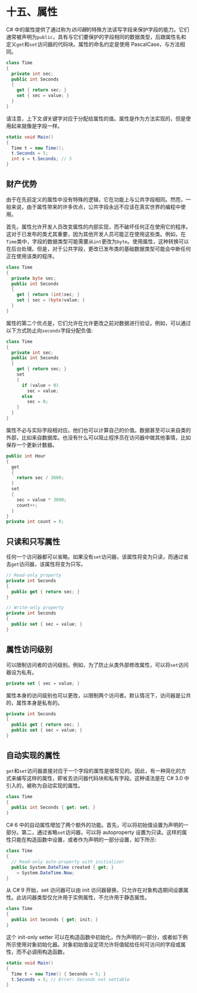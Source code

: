 # 十五、属性

C# 中的属性提供了通过称为*访问器*的特殊方法读写字段来保护字段的能力。它们通常被声明为`public`，具有与它们要保护的字段相同的数据类型，后跟属性名和定义`get`和`set`访问器的代码块。属性的命名约定是使用 PascalCase，与方法相同。

```cs
class Time
{
  private int sec;
  public int Seconds
  {
    get { return sec; }
    set { sec = value; }
  }
}

```

请注意，上下文*值*关键字对应于分配给属性的值。属性是作为方法实现的，但是使用起来就像是字段一样。

```cs
static void Main()
{
  Time t = new Time();
  t.Seconds = 5;
  int s = t.Seconds; // 5
}

```

## 财产优势

由于在先前定义的属性中没有特殊的逻辑，它在功能上与公共字段相同。然而，一般来说，由于属性带来的许多优点，公共字段永远不应该在真实世界的编程中使用。

首先，属性允许开发人员改变属性的内部实现，而不破坏任何正在使用它的程序。这对于已发布的类尤其重要，因为其他开发人员可能正在使用这些类。例如，在`Time`类中，字段的数据类型可能需要从`int`更改为`byte`。使用属性，这种转换可以在后台处理。但是，对于公共字段，更改已发布类的基础数据类型可能会中断任何正在使用该类的程序。

```cs
class Time
{
  private byte sec;
  public int Seconds
  {
    get { return (int)sec; }
    set { sec = (byte)value; }
  }
}

```

属性的第二个优点是，它们允许在允许更改之前对数据进行验证。例如，可以通过以下方式防止向`seconds`字段分配负值:

```cs
class Time
{
  private int sec;
  public int Seconds
  {
    get { return sec; }
    set
    {
      if (value > 0)
        sec = value;
      else
        sec = 0;
    }
  }
}

```

属性不必与实际字段相对应。他们也可以计算自己的价值。数据甚至可以来自类的外部，比如来自数据库。也没有什么可以阻止程序员在访问器中做其他事情，比如保存一个更新计数器。

```cs
public int Hour
{
  get
  {
    return sec / 3600;
  }
  set
  {
    sec = value * 3600;
    count++;
  }
}
private int count = 0;

```

## 只读和只写属性

任何一个访问器都可以省略。如果没有`set`访问器，该属性将变为只读，而通过省去`get`访问器，该属性将变为只写。

```cs
// Read-only property
private int Seconds
{
  public get { return sec; }
}

// Write-only property
private int Seconds
{
  public set { sec = value; }
}

```

## 属性访问级别

可以限制访问者的访问级别。例如，为了防止从类外部修改属性，可以将`set`访问器设为私有。

```cs
private set { sec = value; }

```

属性本身的访问级别也可以更改，以限制两个访问者。默认情况下，访问器是公共的，属性本身是私有的。

```cs
private int Seconds
{
  public get { return sec; }
  public set { sec = value; }
}

```

## 自动实现的属性

`get`和`set`访问器直接对应于一个字段的属性是很常见的。因此，有一种简化的方式来编写这样的属性，即省去访问器代码块和私有字段。这种语法是在 C# 3.0 中引入的，被称为自动实现的属性。

```cs
class Time
{
  public int Seconds { get; set; }
}

```

C# 6 中的自动属性增加了两个额外的功能。首先，可以将初始值设置为声明的一部分。第二，通过省略`set`访问器，可以将 autoproperty 设置为只读。这样的属性只能在构造函数中设置，或者作为声明的一部分设置，如下所示:

```cs
class Time
{
  // Read-only auto-property with initializer
  public System.DateTime created { get; }
    = System.DateTime.Now;
}

```

从 C# 9 开始，set 访问器可以由 init 访问器替换，只允许在对象构造期间设置属性。此访问器类型仅允许用于实例属性，不允许用于静态属性。

```cs
class Time
{
  public int Seconds { get; init; }
}

```

这个 init-only setter 可以在构造函数中初始化，作为声明的一部分，或者如下例所示使用对象初始化器。对象初始值设定项允许将值赋给任何可访问的字段或属性，而不必调用构造函数。

```cs
static void Main()
{
  Time t = new Time() { Seconds = 5; }
  t.Seconds = 5; // Error: Seconds not settable
}

```